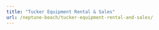 ```yaml
---
title: "Tucker Equipment Rental & Sales"
url: /neptune-beach/tucker-equipment-rental-and-sales/
---
```

